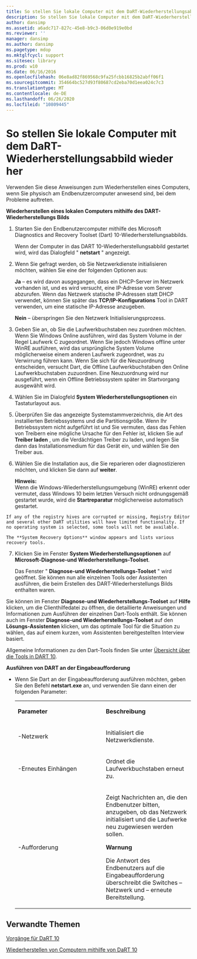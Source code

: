 ```yaml
---
title: So stellen Sie lokale Computer mit dem DaRT-Wiederherstellungsabbild wieder her
description: So stellen Sie lokale Computer mit dem DaRT-Wiederherstellungsabbild wieder her
author: dansimp
ms.assetid: a6adc717-827c-45e8-b9c3-06d0e919e0bd
ms.reviewer: ''
manager: dansimp
ms.author: dansimp
ms.pagetype: mdop
ms.mktglfcycl: support
ms.sitesec: library
ms.prod: w10
ms.date: 06/16/2016
ms.openlocfilehash: 06e8ad82f869568c9fa25fcbb16825b2abff06f1
ms.sourcegitcommit: 354664bc527d93f80687cd2eba70d1eea024c7c3
ms.translationtype: MT
ms.contentlocale: de-DE
ms.lasthandoff: 06/26/2020
ms.locfileid: "10809445"
---
```

# So stellen Sie lokale Computer mit dem DaRT-Wiederherstellungsabbild wieder her


Verwenden Sie diese Anweisungen zum Wiederherstellen eines Computers, wenn Sie physisch am Endbenutzercomputer anwesend sind, bei dem Probleme auftreten.

**Wiederherstellen eines lokalen Computers mithilfe des DART-Wiederherstellungs Bilds**

1.  Starten Sie den Endbenutzercomputer mithilfe des Microsoft Diagnostics and Recovery Toolset (Dart) 10-Wiederherstellungsabbilds.

    Wenn der Computer in das DART 10-Wiederherstellungsabbild gestartet wird, wird das Dialogfeld " **netstart** " angezeigt.

2.  Wenn Sie gefragt werden, ob Sie Netzwerkdienste initialisieren möchten, wählen Sie eine der folgenden Optionen aus:

    **Ja** – es wird davon ausgegangen, dass ein DHCP-Server im Netzwerk vorhanden ist, und es wird versucht, eine IP-Adresse vom Server abzurufen. Wenn das Netzwerk statische IP-Adressen statt DHCP verwendet, können Sie später das **TCP/IP-Konfigurations** Tool in DART verwenden, um eine statische IP-Adresse anzugeben.

    **Nein** – überspringen Sie den Netzwerk Initialisierungsprozess.

3.  Geben Sie an, ob Sie die Laufwerkbuchstaben neu zuordnen möchten. Wenn Sie Windows Online ausführen, wird das System Volume in der Regel Laufwerk C zugeordnet. Wenn Sie jedoch Windows offline unter WinRE ausführen, wird das ursprüngliche System Volume möglicherweise einem anderen Laufwerk zugeordnet, was zu Verwirrung führen kann. Wenn Sie sich für die Neuzuordnung entscheiden, versucht Dart, die Offline Laufwerkbuchstaben den Online Laufwerkbuchstaben zuzuordnen. Eine Neuzuordnung wird nur ausgeführt, wenn ein Offline Betriebssystem später im Startvorgang ausgewählt wird.

4.  Wählen Sie im Dialogfeld **System Wiederherstellungsoptionen** ein Tastaturlayout aus.

5.  Überprüfen Sie das angezeigte Systemstammverzeichnis, die Art des installierten Betriebssystems und die Partitionsgröße. Wenn Ihr Betriebssystem nicht aufgeführt ist und Sie vermuten, dass das Fehlen von Treibern eine mögliche Ursache für den Fehler ist, klicken Sie auf **Treiber laden** , um die Verdächtigen Treiber zu laden, und legen Sie dann das Installationsmedium für das Gerät ein, und wählen Sie den Treiber aus.

6.  Wählen Sie die Installation aus, die Sie reparieren oder diagnostizieren möchten, und klicken Sie dann auf **weiter**.

    **Hinweis:**  
    Wenn die Windows-Wiederherstellungsumgebung (WinRE) erkennt oder vermutet, dass Windows 10 beim letzten Versuch nicht ordnungsgemäß gestartet wurde, wird die **Startreparatur** möglicherweise automatisch gestartet.



~~~
If any of the registry hives are corrupted or missing, Registry Editor and several other DaRT utilities will have limited functionality. If no operating system is selected, some tools will not be available.

The **System Recovery Options** window appears and lists various recovery tools.
~~~

7. Klicken Sie im Fenster **System Wiederherstellungsoptionen** auf **Microsoft-Diagnose-und Wiederherstellungs-Toolset**.

   Das Fenster " **Diagnose-und Wiederherstellungs-Toolset** " wird geöffnet. Sie können nun alle einzelnen Tools oder Assistenten ausführen, die beim Erstellen des DART-Wiederherstellungs Bilds enthalten waren.

Sie können im Fenster **Diagnose-und Wiederherstellungs-Toolset** auf **Hilfe** klicken, um die Clienthilfedatei zu öffnen, die detaillierte Anweisungen und Informationen zum Ausführen der einzelnen Dart-Tools enthält. Sie können auch im Fenster **Diagnose-und Wiederherstellungs-Toolset** auf den **Lösungs-Assistenten** klicken, um das optimale Tool für die Situation zu wählen, das auf einem kurzen, vom Assistenten bereitgestellten Interview basiert.

Allgemeine Informationen zu den Dart-Tools finden Sie unter [Übersicht über die Tools in DART 10](overview-of-the-tools-in-dart-10.md).

**Ausführen von DART an der Eingabeaufforderung**

- Wenn Sie Dart an der Eingabeaufforderung ausführen möchten, geben Sie den Befehl **netstart.exe** an, und verwenden Sie dann einen der folgenden Parameter:

  <table>
  <colgroup>
  <col width="50%" />
  <col width="50%" />
  </colgroup>
  <tbody>
  <tr class="odd">
  <td align="left"><p><strong>Parameter</strong></p></td>
  <td align="left"><p><strong>Beschreibung</strong></p></td>
  </tr>
  <tr class="even">
  <td align="left"><p>-Netzwerk</p></td>
  <td align="left"><p>Initialisiert die Netzwerkdienste.</p></td>
  </tr>
  <tr class="odd">
  <td align="left"><p>-Erneutes Einhängen</p></td>
  <td align="left"><p>Ordnet die Laufwerkbuchstaben erneut zu.</p></td>
  </tr>
  <tr class="even">
  <td align="left"><p>-Aufforderung</p></td>
  <td align="left"><p>Zeigt Nachrichten an, die den Endbenutzer bitten, anzugeben, ob das Netzwerk initialisiert und die Laufwerke neu zugewiesen werden sollen.</p>
  <div class="alert">
  <strong>Warnung</strong><br/><p>Die Antwort des Endbenutzers auf die Eingabeaufforderung überschreibt die Switches – Netzwerk und – erneute Bereitstellung.</p>
  </div>
  <div>

  </div></td>
  </tr>
  </tbody>
  </table>



## Verwandte Themen


[Vorgänge für DaRT 10](operations-for-dart-10.md)

[Wiederherstellen von Computern mithilfe von DaRT 10](recovering-computers-using-dart-10.md)









